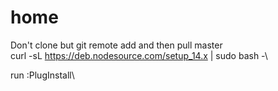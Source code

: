 # home
Don't clone but git remote add and then pull master \
curl -sL https://deb.nodesource.com/setup_14.x | sudo bash -\

run :PlugInstall\
